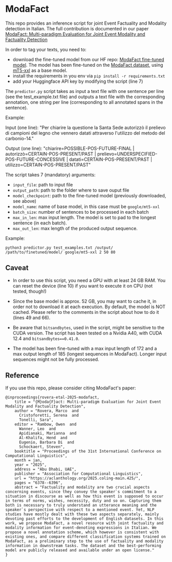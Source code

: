 # ModaFact

This repo provides an inference script for joint Event Factuality and Modality detection in Italian.
The full contribution is documented in our paper [ModaFact: Multi-paradigm Evaluation for Joint Event Modality and Factuality Detection](https://aclanthology.org/2025.coling-main.425/)

In order to tag your texts, you need to:

- download the fine-tuned model from our HF repo: [ModaFact fine-tuned model](https://huggingface.co/dhfbk/modafact-ita). The model has been fine-tuned on the [ModaFact dataset](https://huggingface.co/datasets/dhfbk/modafact-ita), using [mT5-xxl](https://huggingface.co/google/mt5-xxl) as a base model.
- install the requirements in you env via `pip install -r requirements.txt`
- add your Huggingface API key by modifying the script (line 7)

The `predictor.py` script takes as input a text file with one sentence per line (see the test_example.txt file) and outputs a text file with the corresponding annotation, one string per line (corresponding to all annotated spans in the sentence).

Example:

Input (one line): "Per chiarire la questione la Santa Sede autorizzò il prelievo di campioni del legno che vennero datati attraverso l'utilizzo del metodo del carbonio-14."

Output (one line): "chiarire=POSSIBLE-POS-FUTURE-FINAL | autorizzò=CERTAIN-POS-PRESENT/PAST | prelievo=UNDERSPECIFIED-POS-FUTURE-CONCESSIVE | datati=CERTAIN-POS-PRESENT/PAST | utilizzo=CERTAIN-POS-PRESENT/PAST"


The script takes 7 (mandatory) arguments:

- `input_file`: path to input file
- `output_path`: path to the folder where to save ouput file
- `model_checkpoint`: path to the fine-tuned model (previously downloaded, see above)
- `model_name`: name of base model, in this case must be `google/mt5-xxl`
- `batch_size`: number of sentences to be processed in each batch
- `max_in_len`: max input length. The model is set to pad to the longest sentence (in each batch).
- `max_out_len`: max length of the produced output sequence. 

Example:

`python3 predictor.py test_examples.txt /output/ /path/to/finetuned/model/ google/mt5-xxl 2 50 80`



## Caveat

- In order to use this script, you need a GPU with at least 24 GB RAM. You can reset the device (line 10) if you want to execute it on CPU (not tested, though!)
- Since the base model is approx. 52 GB, you may want to cache it, in order not to download it at each execution. By default, the model is NOT cached. Please refer to the comments in the script about how to do it (lines 49 and 66).

- Be aware that `bitsandbytes`, used in the script, might be sensitive to the CUDA version. The script has been tested on a Nvidia A40, with CUDA 12.4 and `bitsandbytes==0.41.0`. 

- The model has been fine-tuned with a max input length of 172 and a max output length of 185 (longest sequences in ModaFact). Longer input sequences might not be fully processed.


## Reference

If you use this repo, please consider citing ModaFact's paper:

```
@inproceedings{rovera-etal-2025-modafact,
    title = "{M}oda{F}act: Multi-paradigm Evaluation for Joint Event Modality and Factuality Detection",
    author = "Rovera, Marco  and
      Cristoforetti, Serena  and
      Tonelli, Sara",
    editor = "Rambow, Owen  and
      Wanner, Leo  and
      Apidianaki, Marianna  and
      Al-Khalifa, Hend  and
      Eugenio, Barbara Di  and
      Schockaert, Steven",
    booktitle = "Proceedings of the 31st International Conference on Computational Linguistics",
    month = jan,
    year = "2025",
    address = "Abu Dhabi, UAE",
    publisher = "Association for Computational Linguistics",
    url = "https://aclanthology.org/2025.coling-main.425/",
    pages = "6378--6396",
    abstract = "Factuality and modality are two crucial aspects concerning events, since they convey the speaker`s commitment to a situation in discourse as well as how this event is supposed to occur in terms of norms, wishes, necessity, duty and so on. Capturing them both is necessary to truly understand an utterance meaning and the speaker`s perspective with respect to a mentioned event. Yet, NLP studies have mostly dealt with these two aspects separately, mainly devoting past efforts to the development of English datasets. In this work, we propose ModaFact, a novel resource with joint factuality and modality information for event-denoting expressions in Italian. We propose a novel annotation scheme, which however is consistent with existing ones, and compare different classification systems trained on ModaFact, as a preliminary step to the use of factuality and modality information in downstream tasks. The dataset and the best-performing model are publicly released and available under an open license."
}

```
